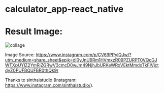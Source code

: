 # calculator_app-react_native

# Result Image:
![collage](https://user-images.githubusercontent.com/83079592/172011858-4df7abf4-4920-4f18-8ea4-b69a155d4664.png)
<br>

Image Source: https://www.instagram.com/p/CV69PPylQJw/?utm_medium=share_sheet&epik=dj0yJnU9Rm1HVmxzR09PZURPT0VQcGJWTXpUYlZ2YmRjZGRwV3cmcD0wJm49NjhJbURKeWRxVEktMmdxTkFIVjctdyZ0PUFBQUFBR0thQk9r

Thanks to sinthaistudio (Instagram: https://www.instagram.com/sinthaistudio/).
